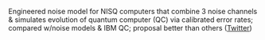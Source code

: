 
Engineered noise model for NISQ computers that combine 3 noise channels & simulates evolution of quantum computer (QC) via calibrated error rates; compared w/noise models & IBM QC; proposal better than others ([Twitter](https://twitter.com/JoshuahHeath/status/1347219491051204609))
